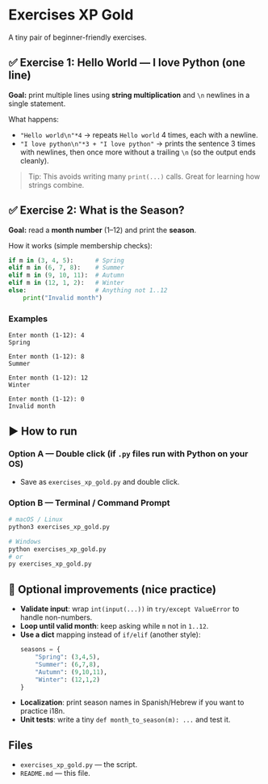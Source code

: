 # Exercises XP Gold

A tiny pair of beginner-friendly exercises.

## ✅ Exercise 1: Hello World — I love Python (one line)
**Goal:** print multiple lines using **string multiplication** and `\n` newlines in a single statement.

What happens:
- `"Hello world\n"*4` → repeats `Hello world` 4 times, each with a newline.
- `"I love python\n"*3 + "I love python"` → prints the sentence 3 times with newlines, then once more without a trailing `\n` (so the output ends cleanly).

> Tip: This avoids writing many `print(...)` calls. Great for learning how strings combine.

## ✅ Exercise 2: What is the Season?
**Goal:** read a **month number** (1–12) and print the **season**.

How it works (simple membership checks):
```python
if m in (3, 4, 5):      # Spring
elif m in (6, 7, 8):    # Summer
elif m in (9, 10, 11):  # Autumn
elif m in (12, 1, 2):   # Winter
else:                   # Anything not 1..12
    print("Invalid month")
```

### Examples
```
Enter month (1-12): 4
Spring

Enter month (1-12): 8
Summer

Enter month (1-12): 12
Winter

Enter month (1-12): 0
Invalid month
```

## ▶️ How to run
### Option A — Double click (if `.py` files run with Python on your OS)
- Save as `exercises_xp_gold.py` and double click.

### Option B — Terminal / Command Prompt
```bash
# macOS / Linux
python3 exercises_xp_gold.py

# Windows
python exercises_xp_gold.py
# or
py exercises_xp_gold.py
```

## 🌟 Optional improvements (nice practice)
- **Validate input**: wrap `int(input(...))` in `try/except ValueError` to handle non-numbers.
- **Loop until valid month**: keep asking while `m` not in `1..12`.
- **Use a dict** mapping instead of `if/elif` (another style):
  ```python
  seasons = {
      "Spring": (3,4,5),
      "Summer": (6,7,8),
      "Autumn": (9,10,11),
      "Winter": (12,1,2)
  }
  ```
- **Localization**: print season names in Spanish/Hebrew if you want to practice i18n.
- **Unit tests**: write a tiny `def month_to_season(m): ...` and test it.

## Files
- `exercises_xp_gold.py` — the script.
- `README.md` — this file.
